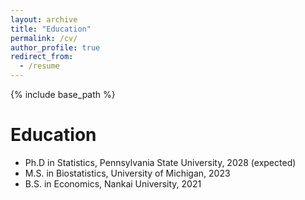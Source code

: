 ```yaml
---
layout: archive
title: "Education"
permalink: /cv/
author_profile: true
redirect_from:
  - /resume
---
```


{% include base_path %}

Education
======
* Ph.D in Statistics, Pennsylvania State University, 2028 (expected)
* M.S. in Biostatistics, University of Michigan, 2023
* B.S. in Economics, Nankai University, 2021

